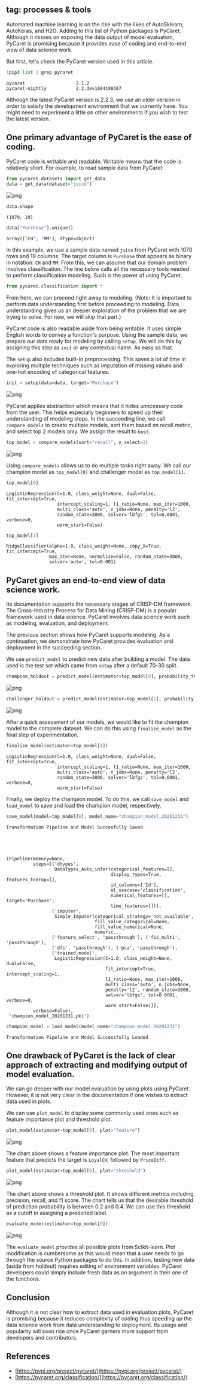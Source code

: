 tag: processes & tools
---
<!-- # PyCaret -->

Automated machine learning is on the rise with the likes of AutoSklearn, AutoKeras, and H2O. Adding to this list of Python packages is PyCaret. Although it misses on exposing the data output of model evaluation, PyCaret is promising because it provides ease of coding and end-to-end view of data science work.

But first, let's check the PyCaret version used in this article.


```python
!pip3 list | grep pycaret
```

    pycaret                   2.1.2
    pycaret-nightly           2.2.dev1604190367


Although the latest PyCaret version is 2.2.3, we use an older version in order to satisfy the development environment that we currently have. You might need to experiment a little on other environments if you wish to test the latest version.

## One primary advantage of PyCaret is the ease of coding. 
PyCaret code is writable and readable. Writable means that the code is relatively short. For example, to read sample data from PyCaret:


```python
from pycaret.datasets import get_data
data = get_data(dataset="juice")
```


![png](/assets/images/20210105/line66.png)



```python
data.shape
```




    (1070, 19)




```python
data["Purchase"].unique()
```




    array(['CH', 'MM'], dtype=object)



In this example, we use a sample data named `juice` from PyCaret with 1070 rows and 19 columns. The target column is `Purchase` that appears as binary in notation: `CH` and `MM`. From this, we can assume that our domain problem involves classification. The line below calls all the necessary tools needed to perform classification modeling. Such is the power of using PyCaret.


```python
from pycaret.classification import * 
```

From here, we can proceed right away to modeling. (Note: It is important to perform data understanding first before proceeding to modeling. Data understanding gives us an deeper exploration of the problem that we are trying to solve. For now, we will skip that part.)

PyCaret code is also readable aside from being writable. It uses simple English words to convey a function's purpose. Using the sample data, we prepare our data ready for modeling by calling `setup`. We will do this by assigning this step as `init` or any contextual name. As easy as that.

The `setup` also includes built-in preprocessing. This saves a lot of time in exploring multiple techniques such as imputation of missing values and one-hot encoding of categorical features.


```python
init = setup(data=data, target="Purchase")
```


![png](/assets/images/20210105/line70.png)


PyCaret applies abstraction which means that it hides unncessary code from the user. This helps especially beginners to speed up their understanding of modeling steps. In the succeeding line, we call `compare_models` to create multiple models, sort them based on recall metric, and select top 2 models only. We assign the result to `best`.


```python
top_model = compare_models(sort="recall", n_select=2)
```


![png](/assets/images/20210105/line71.png)


Using `compare_models` allows us to do multiple tasks right away. We call our champion model as `top_model[0]` and challenger model as `top_model[1]`.


```python
top_model[0]
```




    LogisticRegression(C=1.0, class_weight=None, dual=False, fit_intercept=True,
                       intercept_scaling=1, l1_ratio=None, max_iter=1000,
                       multi_class='auto', n_jobs=None, penalty='l2',
                       random_state=3800, solver='lbfgs', tol=0.0001, verbose=0,
                       warm_start=False)




```python
top_model[1]
```




    RidgeClassifier(alpha=1.0, class_weight=None, copy_X=True, fit_intercept=True,
                    max_iter=None, normalize=False, random_state=3800,
                    solver='auto', tol=0.001)



## PyCaret gives an end-to-end view of data science work. 
Its documentation supports the necessary stages of CRISP-DM framework. The Cross-Industry Process for Data Mining (CRISP-DM) is a popular framework used in data science. PyCaret involves data science work such as modeling, evaluation, and deployment. 

The previous section shows how PyCaret supports modeling. As a continuation, we demonstrate how PyCaret provides evaluation and deployment in the succeeding section.

We use `predict_model` to predict new data after building a model. The data used is the test set which came from `setup` after a default 70-30 split.


```python
champion_holdout = predict_model(estimator=top_model[0], probability_threshold=0.5)
```


![png](/assets/images/20210105/line75.png)



```python
challenger_holdout = predict_model(estimator=top_model[1], probability_threshold=0.5)
```


![png](/assets/images/20210105/line76.png)


After a quick assessment of our models, we would like to fit the champion model to the complete dataset. We can do this using `finalize_model` as the final step of experimentation.


```python
finalize_model(estimator=top_model[0])
```




    LogisticRegression(C=1.0, class_weight=None, dual=False, fit_intercept=True,
                       intercept_scaling=1, l1_ratio=None, max_iter=1000,
                       multi_class='auto', n_jobs=None, penalty='l2',
                       random_state=3800, solver='lbfgs', tol=0.0001, verbose=0,
                       warm_start=False)



Finally, we deploy the champion model. To do this, we call `save_model` and `load_model` to save and load the champion model, respectively.


```python
save_model(model=top_model[0], model_name="champion_model_20201231")
```

    Transformation Pipeline and Model Succesfully Saved





    (Pipeline(memory=None,
              steps=[('dtypes',
                      DataTypes_Auto_infer(categorical_features=[],
                                           display_types=True, features_todrop=[],
                                           id_columns=['Id'],
                                           ml_usecase='classification',
                                           numerical_features=[], target='Purchase',
                                           time_features=[])),
                     ('imputer',
                      Simple_Imputer(categorical_strategy='not_available',
                                     fill_value_categorical=None,
                                     fill_value_numerical=None,
                                     numeric...
                     ('feature_select', 'passthrough'), ('fix_multi', 'passthrough'),
                     ('dfs', 'passthrough'), ('pca', 'passthrough'),
                     ['trained_model',
                      LogisticRegression(C=1.0, class_weight=None, dual=False,
                                         fit_intercept=True, intercept_scaling=1,
                                         l1_ratio=None, max_iter=1000,
                                         multi_class='auto', n_jobs=None,
                                         penalty='l2', random_state=3800,
                                         solver='lbfgs', tol=0.0001, verbose=0,
                                         warm_start=False)]],
              verbose=False),
     'champion_model_20201231.pkl')




```python
champion_model = load_model(model_name="champion_model_20201231")
```

    Transformation Pipeline and Model Successfully Loaded


## One drawback of PyCaret is the lack of clear approach of extracting and modifying output of model evaluation. 
We can go deeper with our model evaluation by using plots using PyCaret. However, it is not very clear in the documentation if one wishes to extract data used in plots. 

We can use `plot_model` to display some commonly used ones such as feature importance plot and threshold plot.


```python
plot_model(estimator=top_model[0], plot="feature")
```


![png](/assets/images/20210105/FeatureImportance.png)


The chart above shows a feature importance plot. The most important feature that predicts the target is `LoyalCH`, followed by `PriceDiff`.

```python
plot_model(estimator=top_model[0], plot="threshold")
```


![png](/assets/images/20210105/Threshold.png)


The chart above shows a threshold plot. It shows different metrics including precision, recall, and f1 score. The chart tells us that the desirable threshold of prediction probability is between 0.2 and 0.4. We can use this threshold as a cutoff in assigning a predicted label.


```python
evaluate_model(estimator=top_model[0])
```


![png](/assets/images/20210105/line85.png)


The `evaluate_model` provides all possible plots from Scikit-learn. Plot modification is cumbersome as this would mean that a user needs to go through the source Python packages to do this. In addition, testing new data (aside from holdout) requires editing of environment variables. PyCaret developers could simply include fresh data as an argument in their one of the functions.

## Conclusion
Although it is not clear how to extract data used in evaluation plots, PyCaret is promising because it reduces complexity of coding thus speeding up the data science work from data understanding to deployment. Its usage and popularity will soon rise once PyCaret garners more support from developers and contributors.

## References

- [https://pypi.org/project/pycaret/](https://pypi.org/project/pycaret/)
- [https://pycaret.org/classification/](https://pycaret.org/classification/)

